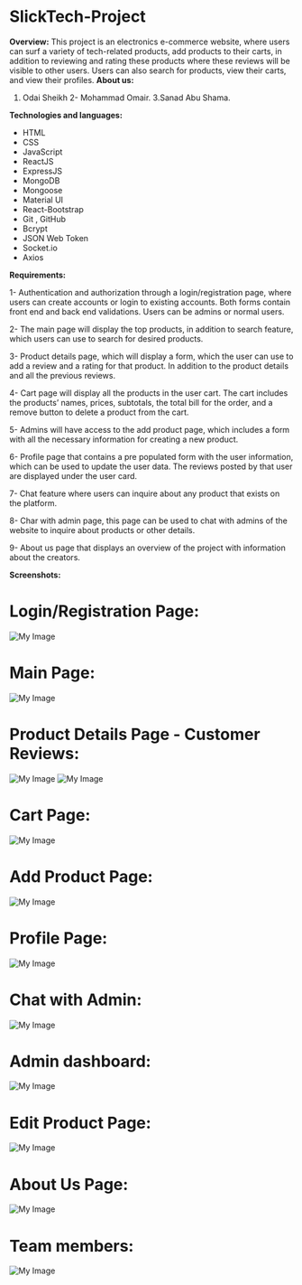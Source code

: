 # SlickTech-Project
**Overview:**
This project is an electronics e-commerce website, where users can surf a variety of tech-related products, add products to their carts, in addition to reviewing and rating these products where these reviews will be visible to other users. Users can also search for products, view their carts, and view their profiles.
**About us:**
1. Odai Sheikh
2-	Mohammad Omair.
3.Sanad Abu Shama.  

**Technologies and languages:**
- HTML
- CSS
- JavaScript
- ReactJS
- ExpressJS
- MongoDB
- Mongoose
- Material UI
- React-Bootstrap
- Git , GitHub
- Bcrypt
- JSON Web Token
- Socket.io
-	Axios

**Requirements:**  

1-	Authentication and authorization through a login/registration page, where users can create accounts or login to existing accounts. Both forms contain front end and back end validations. Users can be admins or normal users.

2-	The main page will display the top products, in addition to search feature, which users can use to search for desired products.

3-	Product details page, which will display a form, which the user can use to add a review and a rating for that product. In addition to the product details and all the previous reviews.

4-	Cart page will display all the products in the user cart. The cart includes the products’ names, prices, subtotals, the total bill for the order, and a remove button to delete a product from the cart.

5-	Admins will have access to the add product page, which includes a form with all the necessary information for creating a new product.

6-	Profile page that contains a pre populated form with the user information, which can be used to update the user data. The reviews posted by that user are displayed under the user card.

7-	Chat feature where users can inquire about any product that exists on the platform.

8-	Char with admin page, this page can be used to chat with admins of the website to inquire about products or other details.

9-	About us page that displays an overview of the project with information about the creators.

**Screenshots:**
# Login/Registration Page:
![My Image](https://github.com/odaisheikh/SlickTech-Project/blob/master/ReadMeImages/log_reg.PNG)

# Main Page:
![My Image](https://github.com/odaisheikh/SlickTech-Project/blob/master/ReadMeImages/main.PNG)

# Product Details Page - Customer Reviews:
![My Image](https://github.com/odaisheikh/SlickTech-Project/blob/master/ReadMeImages/product%20details.PNG)
![My Image](https://github.com/odaisheikh/SlickTech-Project/blob/master/ReadMeImages/reviews.PNG)

# Cart Page:
![My Image](https://github.com/odaisheikh/SlickTech-Project/blob/master/ReadMeImages/cart.PNG)

# Add Product Page:
![My Image](https://github.com/odaisheikh/SlickTech-Project/blob/master/ReadMeImages/addproduct.PNG)

# Profile Page:
![My Image](https://github.com/odaisheikh/SlickTech-Project/blob/master/ReadMeImages/profile.PNG)

# Chat with Admin:
![My Image](https://github.com/odaisheikh/SlickTech-Project/blob/master/ReadMeImages/chat.PNG)

# Admin dashboard:
![My Image](https://github.com/odaisheikh/SlickTech-Project/blob/master/ReadMeImages/Admin%20dashboard.PNG)

# Edit Product Page:
![My Image](https://github.com/odaisheikh/SlickTech-Project/blob/master/ReadMeImages/Admin%20dashboard.PNG)

# About Us Page:
![My Image](https://github.com/odaisheikh/SlickTech-Project/blob/master/ReadMeImages/Aboutus.PNG)

# Team members:
![My Image](https://github.com/odaisheikh/SlickTech-Project/blob/master/ReadMeImages/team%20members.PNG)


